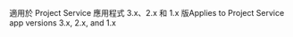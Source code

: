 <span data-ttu-id="02a75-101">適用於 Project Service 應用程式 3.x、2.x 和 1.x 版</span><span class="sxs-lookup"><span data-stu-id="02a75-101">Applies to Project Service app versions 3.x, 2.x, and 1.x</span></span>
